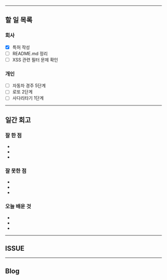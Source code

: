 ----------------------
## 할 일 목록

### 회사
- [x] 특허 작성
- [ ] README.md 정리
- [ ] XSS 관련 필터 문제 확인

### 개인
- [ ] 자동차 경주 5단계
- [ ] 로또 2단계
- [ ] 사다리타기 1단계
----------------------------------------------
## 일간 회고

### 잘 한 점
- 
- 
- 

### 잘 못한 점
- 
- 
- 

### 오늘 배운 것
- 
- 
- 


----------------------------------
## ISSUE





----------------------------------
## Blog
